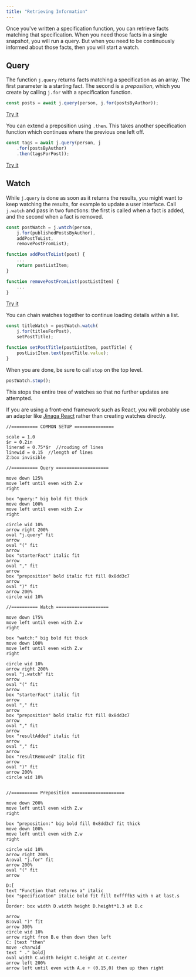 ```yaml
---
title: "Retrieving Information"
---
```


Once you've written a specification function, you can retrieve facts matching that specification.
When you need those facts in a single snapshot, you will run a query.
But when you need to be continuously informed about those facts, then you will start a watch.

## Query

The function `j.query` returns facts matching a specification as an array.
The first parameter is a starting fact.
The second is a *preposition*, which you create by calling `j.for` with a specification function.

```typescript
const posts = await j.query(person, j.for(postsByAuthor));
```

[Try it](/examples/query/successors)

You can extend a preposition using `.then`.
This takes another specification function which continues where the previous one left off.

```typescript
const tags = await j.query(person, j
    .for(postsByAuthor)
    .then(tagsForPost));
```

[Try it](/examples/query/successors-of-successors)

## Watch

While `j.query` is done as soon as it returns the results, you might want to keep watching the results, for example to update a user interface.
Call `j.watch` and pass in two functions: the first is called when a fact is added, and the second when a fact is removed.

```typescript
const postWatch = j.watch(person,
    j.for(publishedPostsByAuthor),
    addPostToList,
    removePostFromList);

function addPostToList(post) {
    ...
    return postListItem;
}

function removePostFromList(postListItem) {
    ...
}
```

[Try it](/examples/watch/add-and-remove)

You can chain watches together to continue loading details within a list.

```typescript
const titleWatch = postWatch.watch(
    j.for(titlesForPost),
    setPostTitle);

function setPostTitle(postListItem, postTitle) {
    postListItem.text(postTitle.value);
}
```

When you are done, be sure to call `stop` on the top level.

```typescript
postWatch.stop();
```

This stops the entire tree of watches so that no further updates are attempted.

If you are using a front-end framework such as React, you will probably use an adapter like [Jinaga React](/documents/jinaga-react/) rather than creating watches directly.

```pikchr
//========== COMMON SETUP ===============

scale = 1.0
$r = 0.2in
linerad = 0.75*$r  //rouding of lines
linewid = 0.15  //length of lines
Z:box invisible

//========== Query ====================

move down 125%
move left until even with Z.w
right

box "query:" big bold fit thick
move down 100%
move left until even with Z.w
right

circle wid 10%
arrow right 200%
oval "j.query" fit
arrow
oval "(" fit
arrow
box "starterFact" italic fit
arrow
oval "," fit
arrow
box "preposition" bold italic fit fill 0x8dd3c7
arrow
oval ")" fit
arrow 200%
circle wid 10%

//========== Watch ====================

move down 175%
move left until even with Z.w
right

box "watch:" big bold fit thick
move down 100%
move left until even with Z.w
right

circle wid 10%
arrow right 200%
oval "j.watch" fit
arrow
oval "(" fit
arrow
box "starterFact" italic fit
arrow
oval "," fit
arrow
box "preposition" bold italic fit fill 0x8dd3c7
arrow
oval "," fit
arrow
box "resultAdded" italic fit
arrow
oval "," fit
arrow
box "resultRemoved" italic fit
arrow
oval ")" fit
arrow 200%
circle wid 10%


//========== Preposition ====================

move down 200%
move left until even with Z.w
right

box "preposition:" big bold fill 0x8dd3c7 fit thick
move down 100%
move left until even with Z.w
right

circle wid 10%
arrow right 200%
A:oval "j.for" fit
arrow 200%
oval "(" fit
arrow

D:[
text "Function that returns a" italic
box "specification" italic bold fit fill 0xffffb3 with n at last.s
]
Border: box width D.width height D.height*1.3 at D.c

arrow
B:oval ")" fit
arrow 300%
circle wid 10%
arrow right from B.e then down then left
C: [text "then"
move -charwid
text " ." bold]
oval width C.width height C.height at C.center
arrow left 200%
arrow left until even with A.e + (0.15,0) then up then right
```
